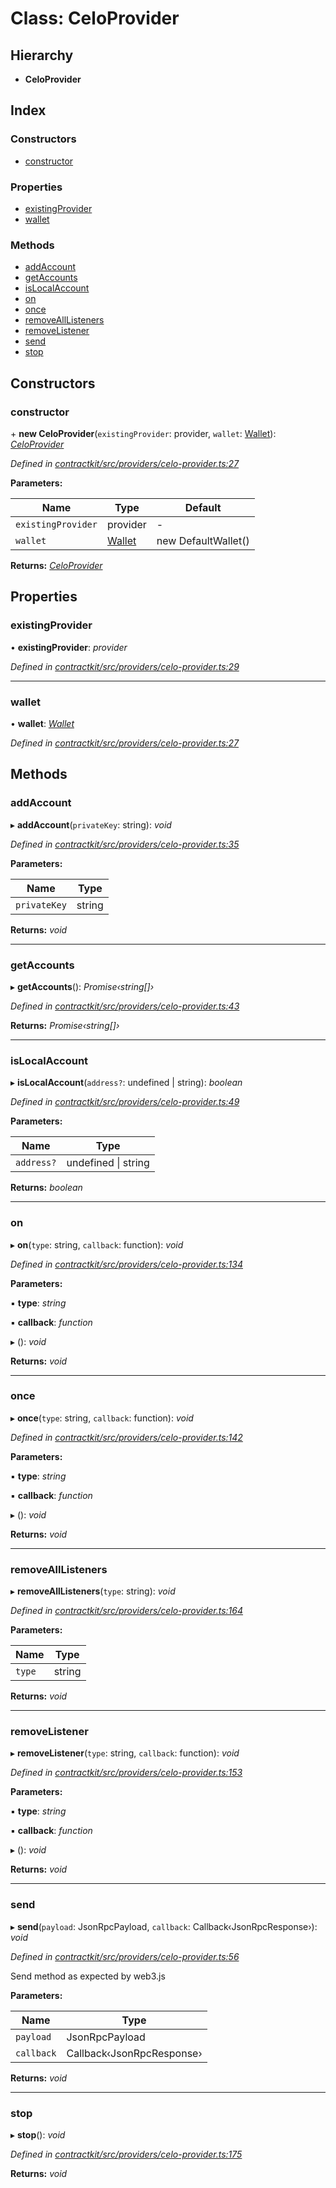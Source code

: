 # Class: CeloProvider

## Hierarchy

* **CeloProvider**

## Index

### Constructors

* [constructor](_providers_celo_provider_.celoprovider.md#constructor)

### Properties

* [existingProvider](_providers_celo_provider_.celoprovider.md#existingprovider)
* [wallet](_providers_celo_provider_.celoprovider.md#wallet)

### Methods

* [addAccount](_providers_celo_provider_.celoprovider.md#addaccount)
* [getAccounts](_providers_celo_provider_.celoprovider.md#getaccounts)
* [isLocalAccount](_providers_celo_provider_.celoprovider.md#islocalaccount)
* [on](_providers_celo_provider_.celoprovider.md#on)
* [once](_providers_celo_provider_.celoprovider.md#once)
* [removeAllListeners](_providers_celo_provider_.celoprovider.md#removealllisteners)
* [removeListener](_providers_celo_provider_.celoprovider.md#removelistener)
* [send](_providers_celo_provider_.celoprovider.md#send)
* [stop](_providers_celo_provider_.celoprovider.md#stop)

## Constructors

###  constructor

\+ **new CeloProvider**(`existingProvider`: provider, `wallet`: [Wallet](../interfaces/_wallets_wallet_.wallet.md)): *[CeloProvider](_providers_celo_provider_.celoprovider.md)*

*Defined in [contractkit/src/providers/celo-provider.ts:27](https://github.com/celo-org/celo-monorepo/blob/master/packages/contractkit/src/providers/celo-provider.ts#L27)*

**Parameters:**

Name | Type | Default |
------ | ------ | ------ |
`existingProvider` | provider | - |
`wallet` | [Wallet](../interfaces/_wallets_wallet_.wallet.md) | new DefaultWallet() |

**Returns:** *[CeloProvider](_providers_celo_provider_.celoprovider.md)*

## Properties

###  existingProvider

• **existingProvider**: *provider*

*Defined in [contractkit/src/providers/celo-provider.ts:29](https://github.com/celo-org/celo-monorepo/blob/master/packages/contractkit/src/providers/celo-provider.ts#L29)*

___

###  wallet

• **wallet**: *[Wallet](../interfaces/_wallets_wallet_.wallet.md)*

*Defined in [contractkit/src/providers/celo-provider.ts:27](https://github.com/celo-org/celo-monorepo/blob/master/packages/contractkit/src/providers/celo-provider.ts#L27)*

## Methods

###  addAccount

▸ **addAccount**(`privateKey`: string): *void*

*Defined in [contractkit/src/providers/celo-provider.ts:35](https://github.com/celo-org/celo-monorepo/blob/master/packages/contractkit/src/providers/celo-provider.ts#L35)*

**Parameters:**

Name | Type |
------ | ------ |
`privateKey` | string |

**Returns:** *void*

___

###  getAccounts

▸ **getAccounts**(): *Promise‹string[]›*

*Defined in [contractkit/src/providers/celo-provider.ts:43](https://github.com/celo-org/celo-monorepo/blob/master/packages/contractkit/src/providers/celo-provider.ts#L43)*

**Returns:** *Promise‹string[]›*

___

###  isLocalAccount

▸ **isLocalAccount**(`address?`: undefined | string): *boolean*

*Defined in [contractkit/src/providers/celo-provider.ts:49](https://github.com/celo-org/celo-monorepo/blob/master/packages/contractkit/src/providers/celo-provider.ts#L49)*

**Parameters:**

Name | Type |
------ | ------ |
`address?` | undefined &#124; string |

**Returns:** *boolean*

___

###  on

▸ **on**(`type`: string, `callback`: function): *void*

*Defined in [contractkit/src/providers/celo-provider.ts:134](https://github.com/celo-org/celo-monorepo/blob/master/packages/contractkit/src/providers/celo-provider.ts#L134)*

**Parameters:**

▪ **type**: *string*

▪ **callback**: *function*

▸ (): *void*

**Returns:** *void*

___

###  once

▸ **once**(`type`: string, `callback`: function): *void*

*Defined in [contractkit/src/providers/celo-provider.ts:142](https://github.com/celo-org/celo-monorepo/blob/master/packages/contractkit/src/providers/celo-provider.ts#L142)*

**Parameters:**

▪ **type**: *string*

▪ **callback**: *function*

▸ (): *void*

**Returns:** *void*

___

###  removeAllListeners

▸ **removeAllListeners**(`type`: string): *void*

*Defined in [contractkit/src/providers/celo-provider.ts:164](https://github.com/celo-org/celo-monorepo/blob/master/packages/contractkit/src/providers/celo-provider.ts#L164)*

**Parameters:**

Name | Type |
------ | ------ |
`type` | string |

**Returns:** *void*

___

###  removeListener

▸ **removeListener**(`type`: string, `callback`: function): *void*

*Defined in [contractkit/src/providers/celo-provider.ts:153](https://github.com/celo-org/celo-monorepo/blob/master/packages/contractkit/src/providers/celo-provider.ts#L153)*

**Parameters:**

▪ **type**: *string*

▪ **callback**: *function*

▸ (): *void*

**Returns:** *void*

___

###  send

▸ **send**(`payload`: JsonRpcPayload, `callback`: Callback‹JsonRpcResponse›): *void*

*Defined in [contractkit/src/providers/celo-provider.ts:56](https://github.com/celo-org/celo-monorepo/blob/master/packages/contractkit/src/providers/celo-provider.ts#L56)*

Send method as expected by web3.js

**Parameters:**

Name | Type |
------ | ------ |
`payload` | JsonRpcPayload |
`callback` | Callback‹JsonRpcResponse› |

**Returns:** *void*

___

###  stop

▸ **stop**(): *void*

*Defined in [contractkit/src/providers/celo-provider.ts:175](https://github.com/celo-org/celo-monorepo/blob/master/packages/contractkit/src/providers/celo-provider.ts#L175)*

**Returns:** *void*
